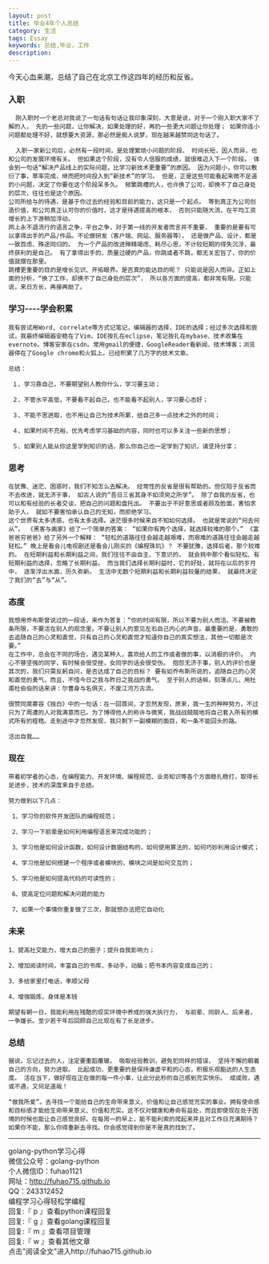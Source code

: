 ```yaml
---
layout: post
title: 毕业4年个人总结
category: 生活
tags: Essay
keywords: 总结,毕业，工作
description: 
---
```


今天心血来潮，总结了自己在北京工作这四年的经历和反省。 
### 入职
      刚入职时一个老总对我说了一句话有句话让我印象深刻，大意是说，对于一个刚入职大家不了解的人， 先扔一些问题，让你解决，如果处理的好，再扔一些更大问题让你处理； 如果你连小问题都处理不好，就想要大资源，那必然是痴人说梦。现在越来越赞同这句话了。

      入职一家新公司后，必然有一段时间，是处理繁琐小问题的阶段， 时间长短，因人而异，也和公司的发展环境有关。 但如果这个阶段，没有令人信服的成绩，就很难迈入下一个阶段。 体会到一句话“解决产品线上的实际问题，比学习新技术更重要”的原因。 因为问题小，你可以敷衍了事，草率完成，继而把时间投入到“新技术”的学习。 但是，正是这些可能看起来微不足道的小问题，决定了你要在这个阶段呆多久。 频繁跳槽的人，也许换了公司，却换不了自己身处的层次，往往也是这个原因。
    公司所给与的待遇，是基于你过去的经验和目前的能力，这只是一个起点。 等到真正为公司创造价值，和公司真正认可你的价值时，这才是待遇提高的根本， 否则只能随大流，在平均工资增长的上下游稍加浮动。
    网上永不退流行的语言之争，平台之争，对于第一线的开发者而言并不重要， 重要的是要有可以拿得出手的产品/作品。不论做研发（客户端、网站、服务器等）， 还是做产品、设计，都是一致百虑、殊途同归的。 为一个产品的改进殚精竭虑、耗尽心思，不计较短期的得失沉浮，最终获利的是自己。 有了拿得出手的，质量过硬的产品，你跳或者不跳，都无关宏旨了，你的价值就摆在那里。
    跳槽更重要的目的是增长见识、开拓眼界。是否真的能达目的呢？ 只能说是因人而异。正如上面的分析，“换了工作，却换不了自己身处的层次”， 所以各方面的提高，都非常有限。只能说，来日方长，再接再励了。

### 学习----学会积累  

    我有尝试用Word, correlate等方式记笔记，编辑器的选择，IDE的选择；经过多次选择和尝试，我最终编辑器安稳在了Vim，IDE按扎在eclipse，笔记按扎在mybase、技术收集在evernote。博客安家在csdn。常用gmail的便捷，GoogleReader看新闻，技术博客；浏览器停在了Google chrome和火狐上。已经积累了几万字的技术文章。

    总结：

     １、学习靠自己，不要期望别人教你什么，学习要主动；

     ２、不管水平高低，不要看不起自己，也不能看不起别人，学习要心态好；

     ３、不能不思进取，也不用让自己为技术所累，给自己多一点技术之外的时间；

     ４、如果时间不充裕，优先考虑学习基础的内容，同时也可以多关注一些新的思想；

     ５、如果别人能从你这里学到知识的话，那么你自己也一定学到了知识，请坚持分享；

### 思考

    在犹豫、迷茫、困惑时，我们不知怎么去解决。 经常性的反省是很有帮助的。但仅陷于反省而不去改进，就无济于事， 如古人说的“吾日三省其身不如须臾之所学”。 除了自我的反省，也可以和有经验的长者交谈，把自己的问题和盘托出。 不要出于不好意思或者顾及脸面，害怕求助于人， 就如不要害怕承认自己的无知，而拒绝学习。
    这个世界有太多诱惑，也有太多选择。迷茫很多时候来自不知如何选择。 也就是常说的“何去何从”。 《黑客与画家》给了一个简单的答案： “如果你有两个选择，就选择较难的那个。” 《富爸爸穷爸爸》给了另外一个解释： “轻松的道路往往会越走越艰难，而艰难的道路往往会越走越轻松。” 晚上是看会儿电视剧还是看会儿刚买的《编程珠玑》？ 不要犹豫，选择后者，那个较难的。 在短期利益和长期利益之间，我们往往不由自主、下意识的， 就会挑中那个看似轻松、有短期利益的选择，忽略了长期利益。 而当我们选择长期利益时，它的好处，就将在以后的岁月中， 逐渐浮出水面，历久弥新。 生活中无数个短期利益和长期利益较量的结果， 就最终决定了我们的“去”与“从”。

### 态度

    我想用乔布斯曾说过的一段话，来作为答复：“你的时间有限，所以不要为别人而活。不要被教条所限，不要活在别人的观念里。不要让别人的意见左右自己内心的声音。最重要的是，勇敢的去追随自己的心灵和直觉，只有自己的心灵和直觉才知道你自己的真实想法，其他一切都是次要。”
    在工作中，总会在不同的场合，遇见某种人，喜欢给人的工作或者做的事，以消极的评价。 内心不够坚强的同学，有时候会很受挫，女同学的话会很受伤。 抱怨无济于事，别人的评价也是其次的，我们只需反躬自问，是否达成了自己的目标？ 要有如乔布斯所说的，追随自己的心灵和直觉的勇气，而且，不惜今日之我与昨日之我战的勇气。 至于别人的话嘛，刻薄点儿，用杜甫杜伯伯的话来讲：尔曹身与名俱灭，不废江河万古流。

    很赞同席慕容《独白》中的一句话：在一回首间，才忽然发现，原来，我一生的种种努力，不过只为了周遭的人对我满意而已。为了博得他人的称许与微笑，我战战兢兢地将自己套入所有的模式所有的桎梏。走到途中才忽然发现，我只剩下一副模糊的面目，和一条不能回头的路。

    活出自我……

### 现在

    带着初学者的心态，在编程能力、开发环境、编程规范、业务知识等各个方面稳扎稳打，取得长足进步，技术的深度来自于总结。

    努力做到以下几点：

     1、学习你的软件开发团队的编程规范；

     2、学习一下前辈是如何利用编程语言来完成功能的；

     3、学习他是如何设计函数，如何设计数据结构的，如何使用算法的，如何巧妙利用设计模式；

     4、学习他是如何搭建一个程序或者模块的，模块之间是如何交互的；

     5、学习他是如何提高代码的可读性的；

     6、提高定位问题和解决问题的能力

     7、如果一个事情你重复做了三次，那就想办法把它自动化

 

### 未来

    1、提高社交能力，增大自己的圈子；提升自我影响力；

    2、增加阅读时间，丰富自己的书库，多动手，动脑；把书本内容变成自己的；

    3、多给家里打电话，孝顺父母

    4、增强锻炼，身体是本钱  

    期望有朝一日，我能利用在残酷的现实环境中养成的强大执行力， 与前辈、同龄人、后来者，一争雄长。至少若干年后回顾自己比现在有了长足进步。

### 总结

    据说，忘记过去的人，注定要重蹈覆辙。 吸取经验教训，避免犯同样的错误， 坚持不懈的朝着自己的方向，努力进取。 比起成功，更重要的是保持谦虚平和的心态，积极乐观豁达的人生态度。 活在当下，做好现在正在做的每一件小事，让此分此秒的自己感到充实快乐。 成或败，遇或不遇，又何足道哉！
   
    “做我所爱”。去寻找一个能给自己的生命带来意义、价值和让自己感觉充实的事业。拥有使命感和目标感才能给生命带来意义、价值和充实。这不仅对健康和寿命有益处，而且即使现在处于困境的时候也能让自己感觉良好。在每周一的早上，能不能利索的爬起来并且对工作日充满期待？如果你不能，那么你得重新去寻找。你会感觉得到你是不是真的找到了。


-----------------------------------------------
golang-python学习心得   
微信公众号：golang-python  
个人微信ID：fuhao1121    
网址：http://fuhao715.github.io  
QQ：243312452   
编程学习心得轻松学编程   
回复:『 p 』查看python课程回复  
回复:『 g 』查看golang课程回复  
回复:『 m 』查看项目管理  
回复:『 w 』查看其他文章   
点击"阅读全文"进入http://fuhao715.github.io  